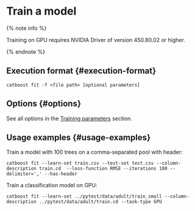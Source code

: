 # Train a model

{% note info %}

Training on GPU requires NVIDIA Driver of version 450.80.02 or higher.

{% endnote %}

## Execution format {#execution-format}

```text
catboost fit -f <file path> [optional parameters]
```

## Options {#options}

See all options in the [Training parameters](../references/training-parameters/index.md) section.

## Usage examples {#usage-examples}

Train a model with 100 trees on a comma-separated pool with header:

```text
catboost fit --learn-set train.csv --test-set test.csv --column-description train.cd  --loss-function RMSE --iterations 100 --delimiter=',' --has-header
```

Train a classification model on GPU:

```text
catboost fit --learn-set ../pytest/data/adult/train_small --column-description ../pytest/data/adult/train.cd --task-type GPU
```
